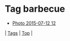 <!--
title: Tag barbecue
date: 2020-06-28T15:26:58.594Z
tags:
-->
# Tag barbecue

 * [Photo 2015-07-12 12](123884671937.md)

| [Tags](tags.md) | [Top](index.md) |
